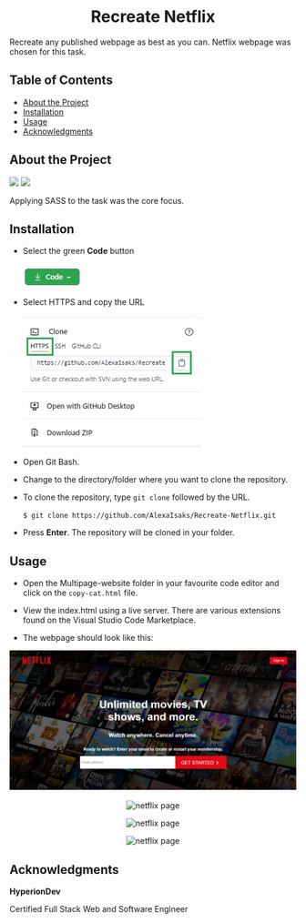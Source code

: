 <h1 align="center">Recreate Netflix</h1>

Recreate any published webpage as best as you can. Netflix webpage was chosen for this task.

## Table of Contents

* [About the Project](#about-the-project)
* [Installation](#installation)
* [Usage](#usage)
* [Acknowledgments](#acknowledgments)

## About the Project

![](https://img.shields.io/badge/HTML-brightgreen) ![](https://img.shields.io/badge/SASS-green)

Applying SASS to the task was the core focus.

## Installation

* Select the green **Code** button  

  ![code button](./readme-images/code-button.jpg)

* Select HTTPS and copy the URL 

  ![clone repo](./readme-images/clone.jpg) 

* Open Git Bash.
* Change to the directory/folder where you want to clone the repository.
* To clone the repository, type `git clone` followed by the URL. 

  `$ git clone https://github.com/AlexaIsaks/Recreate-Netflix.git`

* Press **Enter**. The repository will be cloned in your folder.

## Usage

* Open the Multipage-website folder in your favourite code editor and click on the `copy-cat.html` file.

* View the index.html using a live server. There are various extensions found on the Visual Studio Code Marketplace. 

* The webpage should look like this:

<p align="center"><img alt="netflix page" src="./readme-images/netflix-1.jpg" width="600"></p>
<p align="center"><img alt="netflix page" src="./readme-images/netfilx-2.jpg" width="600"></p>
<p align="center"><img alt="netflix page" src="./readme-images/netfilx-3.jpg" width="600"></p>
<p align="center"><img alt="netflix page" src="./readme-images/netfilx-4.jpg" width="600"></p>

## Acknowledgments

**HyperionDev**

Certified Full Stack Web and Software Engineer 
